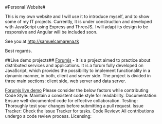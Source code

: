 #Personal Website#

This is my own website and I will use it to introduce myself, and to show some of my IT projects. Currently, It is under construction and developed with JavaScript using Express and ThreeJS. I will adapt its design to be responsive and Angular will be included soon.  

See you at http://samuelcamarena.tk  

Best regards.

##Live demo projects##
[Forumjs](https://github.com/samuelcamarena/forumjs) - It is a project aimed to practice about distributed services and applications. It is a forum fully developed on JavaScript, which provides the possibility to implement functionality in a dynamic manner, in both, client and server side. The project is divided in three main sections: client side, web server and data server.  

[Forumjs live demo](http://website-samuelcamarena.herokuapp.com/forumjs/)
Please consider the below factors while contributing
Code Style:
Maintain a consistent code style for readability.
Documentation:
Ensure well-documented code for effective collaboration.
Testing:
Thoroughly test your changes before submitting a pull request.
Issue Tracker:
Check the Issue Tracker for tasks.
Code Review:
All contributions undergo a code review process.
Licensing:


